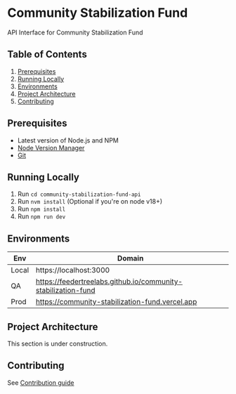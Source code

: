 # Community Stabilization Fund
API Interface for Community Stabilization Fund

## Table of Contents
1. [Prerequisites](#prerequisites)
2. [Running Locally](#running-locally)
3. [Environments](#environments)
4. [Project Architecture](#project-architecture)
5. [Contributing](#contributing)

## Prerequisites

- Latest version of Node.js and NPM
- [Node Version Manager](https://github.com/nvm-sh/nvm/blob/master/README.md#installing-and-updating)
- [Git](https://git-scm.com/book/en/v2/Getting-Started-Installing-Git)

## Running Locally

1. Run `cd community-stabilization-fund-api` 
2. Run `nvm install` (Optional if you're on node v18+)
3. Run `npm install`
4. Run `npm run dev`

## Environments

|   Env       | Domain                  |
| ----------- | ----------------------  |
| Local       | https://localhost:3000  |
| QA          | https://feedertreelabs.github.io/community-stabilization-fund |
| Prod        | https://community-stabilization-fund.vercel.app |

## Project Architecture

This section is under construction.

## Contributing

See [Contribution guide](Contribution.md)